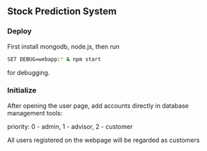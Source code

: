 ## Stock Prediction System

### Deploy

First install mongodb, node.js, then run 

```bash
SET DEBUG=webapp:* & npm start
```

for debugging.

### Initialize

After opening the user page, add accounts directly in database management tools:

priority: 0 - admin, 1 - advisor, 2 - customer

All users registered on the webpage will be regarded as customers

